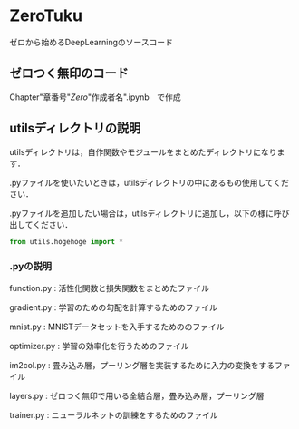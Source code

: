 # ZeroTuku
ゼロから始めるDeepLearningのソースコード

## ゼロつく無印のコード
Chapter"章番号"_Zero_"作成者名".ipynb　で作成

## utilsディレクトリの説明
utilsディレクトリは，自作関数やモジュールをまとめたディレクトリになります．

.pyファイルを使いたいときは，utilsディレクトリの中にあるもの使用してください．

.pyファイルを追加したい場合は，utilsディレクトリに追加し，以下の様に呼び出してください．
```python
from utils.hogehoge import *
```

### .pyの説明
function.py : 活性化関数と損失関数をまとめたファイル

gradient.py : 学習のための勾配を計算するためのファイル

mnist.py : MNISTデータセットを入手するためののファイル

optimizer.py : 学習の効率化を行うためのファイル

im2col.py : 畳み込み層，プーリング層を実装するために入力の変換をするファイル

layers.py : ゼロつく無印で用いる全結合層，畳み込み層，プーリング層

trainer.py : ニューラルネットの訓練をするためのファイル

